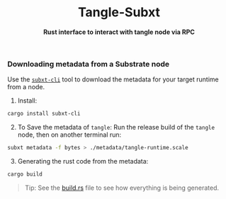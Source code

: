 <h1 align="center">Tangle-Subxt</h1>

<p align="center">
    <strong>Rust interface to interact with tangle node via RPC</strong>
    <br />
</p>

<br />

### Downloading metadata from a Substrate node

Use the [`subxt-cli`](https://lib.rs/crates/subxt-cli) tool to download the metadata for your target runtime from a node.

1. Install:
```bash
cargo install subxt-cli
```

2. To Save the metadata of `tangle`:
Run the release build of the `tangle` node, then on another terminal run:

```bash
subxt metadata -f bytes > ./metadata/tangle-runtime.scale
```

3. Generating the rust code from the metadata:

```bash
cargo build
```

> Tip: See the [build.rs](./build.rs) file to see how everything is being generated.


